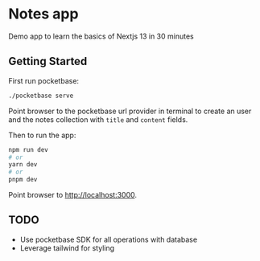 # Notes app

Demo app to learn the basics of Nextjs 13 in 30 minutes

## Getting Started

First run pocketbase:

```bash
./pocketbase serve
```

Point browser to the pocketbase url provider in terminal to create an user and the notes collection with `title` and `content` fields.

Then to run the app:

```bash
npm run dev
# or
yarn dev
# or
pnpm dev
```

Point browser to [http://localhost:3000](http://localhost:3000).

## TODO

- Use pocketbase SDK for all operations with database
- Leverage tailwind for styling
